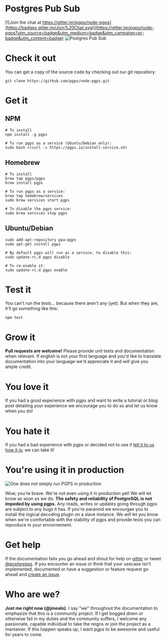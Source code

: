 # Postgres Pub Sub

[![Join the chat at https://gitter.im/pgps/node-pgps](https://badges.gitter.im/Join%20Chat.svg)](https://gitter.im/pgps/node-pgps?utm_source=badge&utm_medium=badge&utm_campaign=pr-badge&utm_content=badge)
![Postgres Pub Sub](https://s3.amazonaws.com/ghpgps/logo.png)

# Check it out
You can get a copy of the source code by checking out our git repository:

```
git clone https://github.com/pgps/node-pgps.git
```

# Get it

## NPM
```shell
# To install
npm install -g pgps

# To run pgps as a service (Ubuntu/Debian only):
sudo bash <(curl -s https://pgps.io/install-service.sh)
```

## Homebrew
```shell
# To install
brew tap pgps/pgps
brew install pgps

# To run pgps as a service:
brew tap homebrew/services
sudo brew services start pgps

# To disable the pgps service:
sudo brew services stop pgps
```

## Ubuntu/Debian
```shell
sudo add-apt-repository ppa:pgps
sudo apt-get install pgps

# By default pgps will run as a service, to disable this:
sudo update-rc.d pgps disable

# To re-enable it:
sudo update-rc.d pgps enable
```

# Test it
You can't run the tests... because there aren't any (yet). But when they are, it'll go something like this:
```
npm test
```

# Grow it
**Pull requests are welcome!** Please provide unit tests and documentation when relevant. If english is not your first language and you'd like to translate documentation into your language we'd appreciate it and will give you ample credit.

# You love it
If you had a good experience with pgps and want to write a tutorial or blog post detailing your experience we encourage you to do so and let us know when you do!

# You hate it
If you had a bad experience with pgps or decided not to use it [tell it to us how it is](mailto:jeff@pgps.io); we can take it!

# You're using it in production
![One does not simply run PGPS in production](http://i.imgur.com/T7GtsG2.jpg)

Wow, you're brave. We're not even using it in production yet! We will let know as soon as we do. **The safety and reliability of PostgreSQL is not impeded by using pgps.** Any reads, writes or updates going through pgps are subject to any bugs it has. If you're paranoid we encourgae you to install the logical decoding plugin on a slave instance. We will let you know when we're comfortable with the stability of pgps and provide tests you can reproduce in your enviornement.

# Get help
If the documentation fails you go ahead and shout for help on [gitter](https://camo.githubusercontent.com/da2edb525cde1455a622c58c0effc3a90b9a181c/68747470733a2f2f6261646765732e6769747465722e696d2f4a6f696e253230436861742e737667) or tweet [@postgresps](https://twitter.com/postgresps). If you encounter an issue or think that your usecase isn't implemented, documented or have a suggestion or feature request go ahead and [create an issue](https://github.com/pgps/node-pgps/issues/new).

# Who are we?
**Just me right now (@jmealo).** I say "we" throughout the documentation to emphasize that this is a community project. If I get bogged down or otherwise fail in my duties and the community suffers, I welcome any passionate, capable individual to take the reigns or join the project as a mantainer. If this happen speaks up, I want pgps to be awesome and useful for years to come.
